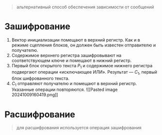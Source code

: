 
> альтернативный способ обеспечения зависимости от сообщений

# Зашифрование


1. Вектор инициализации помещают в верхний регистр. Как и в режиме сцепления блоков, он должен быть известен отправителю и получателю.
2. Содержимое верхнего регистра зашифровывают на соответствующем ключе и помещают в нижний регистр.
3. Первый блок открытого текста $P_1$ и содержимое нижнего регистра подвергают операции «исключающее ИЛИ». Результат — $C_1$, первый блок шифрованного текста.
4. $C_1$ отправляют получателю и помещают в верхний регистр. Указанные операции повторяются.
![[Pasted image 20241009160419.png]]

# Расшифрование

> для расшифрования используется операция зашифрования


